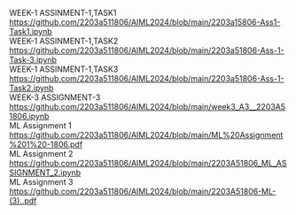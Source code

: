 WEEK-1 ASSINMENT-1,TASK1
https://github.com/2203a511806/AIML2024/blob/main/2203a15806-Ass1-Task1.ipynb      
WEEK-1 ASSINMENT-1,TASK2
https://github.com/2203a511806/AIML2024/blob/main/2203a51806-Ass-1-Task-3.ipynb    
WEEK-1 ASSINMENT-1,TASK3
https://github.com/2203a511806/AIML2024/blob/main/2203a51806-Ass-1-Task2.ipynb      
WEEK-3 ASSIGNMENT-3
https://github.com/2203a511806/AIML2024/blob/main/week3_A3__2203A51806.ipynb         
ML Assignment 1
https://github.com/2203a511806/AIML2024/blob/main/ML%20Assignment%201%20-1806.pdf      
ML Assignment 2
https://github.com/2203a511806/AIML2024/blob/main/2203A51806_ML_ASSIGNMENT_2.ipynb        
ML Assignment 3
https://github.com/2203a511806/AIML2024/blob/main/2203A51806-ML-(3)..pdf







